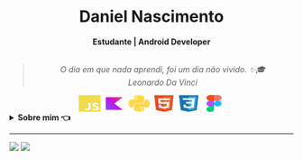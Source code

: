 <h1 align="center"> Daniel Nascimento </h1>

<div align="center">
<b>Estudante | Android Developer</b>
<br>
<br>

<blockquote>
    <p><i>
        O dia em que nada aprendi, foi um dia não vivido. ✨🎓
        <br>
        Leonardo Da Vinci
    </i></p>
</blockquote> 
</div>

<div align="center" style="display: inline_block">
    <img align="center" alt="JavaScript" height="30" width="40" src="https://raw.githubusercontent.com/devicons/devicon/master/icons/javascript/javascript-plain.svg">
    <img align="center" alt="Kotlin" height="30" width="40" src="https://raw.githubusercontent.com/devicons/devicon/master/icons/kotlin/kotlin-original.svg">
    <img align="center" alt="Python" height="30" width="40" src="https://raw.githubusercontent.com/devicons/devicon/master/icons/python/python-plain.svg">
    <img align="center" alt="HTML" height="30" width="40" src="https://raw.githubusercontent.com/devicons/devicon/master/icons/html5/html5-original.svg">
    <img align="center" alt="CSS" height="30" width="40" src="https://raw.githubusercontent.com/devicons/devicon/master/icons/css3/css3-original.svg">
    <img align="center" alt="Figma" height="30" width="40" src="https://raw.githubusercontent.com/devicons/devicon/master/icons/figma/figma-original.svg">
</div>

<details closed>
<summary> <b> Sobre mim 👈 </b> </summary>
<br>
Estudante de Análise e Desenvolvimento de Sistemas, movido pelo desejo de conquistar a primeira oportunidade na área de desenvolvimento Android Nativo ou Front-end. Apaixonado por música e artes visuais.
 
<br>
<br>

Meus principais conhecimentos em tecnologias são **Kotlin**, **JavaScript**, **HTML5**, **CSS3** e **Python**.
   
<div align="center" style="display:&nbsp;inline_block">
<br>
    <a href="https://github.com/danielrn07">
    <img height="150em" src="https://github-readme-stats.vercel.app/api?username=danielrn07&show_icons=true&theme=tokyonight&include_all_commits=true&count_private=true&locale=pt-br"/>
    <img height="150em" src="https://github-readme-stats.vercel.app/api/top-langs/?username=danielrn07&layout=compact&langs_count=7&theme=tokyonight&locale=pt-br"/>
</div>

</details>
   
---
 
<div>
    <a href="https://www.linkedin.com/in/danielrn07/" target="_blank"><img src="https://img.shields.io/badge/LinkedIn-0077B5?style=for-the-badge&logo=linkedin&logoColor=white" target="_blank"></a> 
    <a href = "mailto:pdaniel.contato@gmail.com"><img src="https://img.shields.io/badge/-Gmail-%23333?style=for-the-badge&logo=gmail&logoColor=white" target="_blank"></a>
</div>
